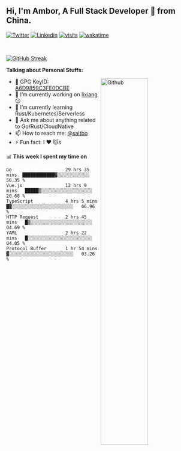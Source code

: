 ## Hi, I'm Ambor, A Full Stack Developer 🚀 from China.

[![Twitter](https://img.shields.io/badge/-saltbo-1ca0f1?style=flat&logo=twitter&logoColor=white)](https://twitter.com/rdsaltbo)
[![Linkedin](https://img.shields.io/badge/-saltbo-blue?style=flat&logo=Linkedin&logoColor=white)](https://www.linkedin.com/in/saltbo/)
[![visits](https://visitor.vercel.app/page/saltbo?color=light-green)](https://github.com/saltbo/)
[![wakatime](https://wakatime.com/badge/user/f82b1c77-faab-48cd-aef5-a12c0aff104b.svg)](https://wakatime.com/@f82b1c77-faab-48cd-aef5-a12c0aff104b)

&nbsp;  

[![GitHub Streak](http://github-readme-streak-stats.herokuapp.com?user=saltbo&hide_border=true&date_format=M%20j%5B%2C%20Y%5D)](https://git.io/streak-stats)

**Talking about Personal Stuffs:**
<!-- Any image aligned to the right. Beware the width  -->
<img width="50%" align="right" alt="Github" src="https://raw.githubusercontent.com/saltbo/saltbo/master/images/git-header.svg" />

- 🤘 GPG KeyID: [A6D9859C3FE0DCBE](https://saltbo.cn/pgp_keys.asc)
- 🔭 I’m currently working on [lixiang](https://www.lixiang.com/) :wink:
- 🌱 I’m currently learning Rust/Kubernetes/Serverless
- 💬 Ask me about anything related to Go/Rust/CloudNative
- 📫 How to reach me: [@saltbo](https://t.me/saltbo)
- ⚡ Fun fact: I :heart: :cat:s


📊 **This week I spent my time on**
<!--START_SECTION:waka-->

```text
Go                    29 hrs 35 mins  ████████████▓░░░░░░░░░░░░   50.35 %
Vue.js                12 hrs 9 mins   █████▒░░░░░░░░░░░░░░░░░░░   20.68 %
TypeScript            4 hrs 5 mins    █▓░░░░░░░░░░░░░░░░░░░░░░░   06.96 %
HTTP Request          2 hrs 45 mins   █▒░░░░░░░░░░░░░░░░░░░░░░░   04.69 %
YAML                  2 hrs 22 mins   █░░░░░░░░░░░░░░░░░░░░░░░░   04.05 %
Protocol Buffer       1 hr 54 mins    ▓░░░░░░░░░░░░░░░░░░░░░░░░   03.26 %
```

<!--END_SECTION:waka-->
